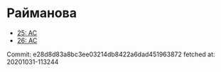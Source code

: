 # Райманова
- [25: AC](25.md)
- [26: AC](26.md)

Commit: e28d8d83a8bc3ee03214db8422a6dad451963872
 fetched at: 20201031-113244
